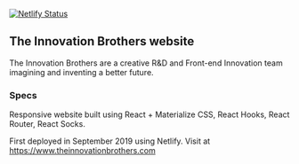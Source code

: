 [![Netlify Status](https://api.netlify.com/api/v1/badges/39a588ab-4a05-42ac-9ecb-28042d176bf4/deploy-status)](https://app.netlify.com/sites/objective-volhard-4f9034/deploys)

## The Innovation Brothers website

The Innovation Brothers are a creative R&D and Front-end Innovation team imagining and inventing a better future.

### Specs

Responsive website built using React + Materialize CSS, React Hooks, React Router, React Socks.

First deployed in September 2019 using Netlify. Visit at https://www.theinnovationbrothers.com
